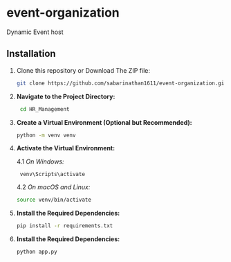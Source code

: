 # event-organization
Dynamic Event host 
## Installation

1. Clone this repository or Download The ZIP file:

   ```bash
   git clone https://github.com/sabarinathan1611/event-organization.git

2. **Navigate to the Project Directory:**

   ```bash
    cd HR_Management

3. **Create a Virtual Environment (Optional but Recommended):**
    ```bash
    python -m venv venv
    
4. **Activate the Virtual Environment:**

    4.1 *On Windows:*

        venv\Scripts\activate
  
    4.2 *On macOS and Linux:*
    ```bash 
    source venv/bin/activate
    
5. **Install the Required Dependencies:**
    ```bash
    pip install -r requirements.txt
6. **Install the Required Dependencies:**
    ```bash
    python app.py
